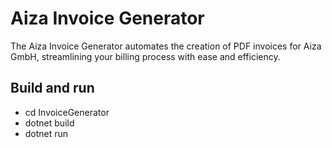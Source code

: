 # Aiza Invoice Generator
The Aiza Invoice Generator automates the creation of PDF invoices for Aiza GmbH, streamlining your billing process with ease and efficiency.

## Build and run
* cd InvoiceGenerator
* dotnet build
* dotnet run
